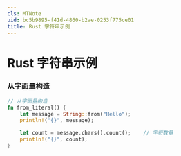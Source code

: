 ```yaml
---
cls: MTNote
uid: bc5b9895-f41d-4860-b2ae-0253f775ce01
title: Rust 字符串示例
---
```


# Rust 字符串示例

### 从字面量构造

```rust
// 从字面量构造
fn from_literal() {
    let message = String::from("Hello");
    println!("{}", message);

    let count = message.chars().count();    // 字符数量
    println!("{}", count);
}
```

